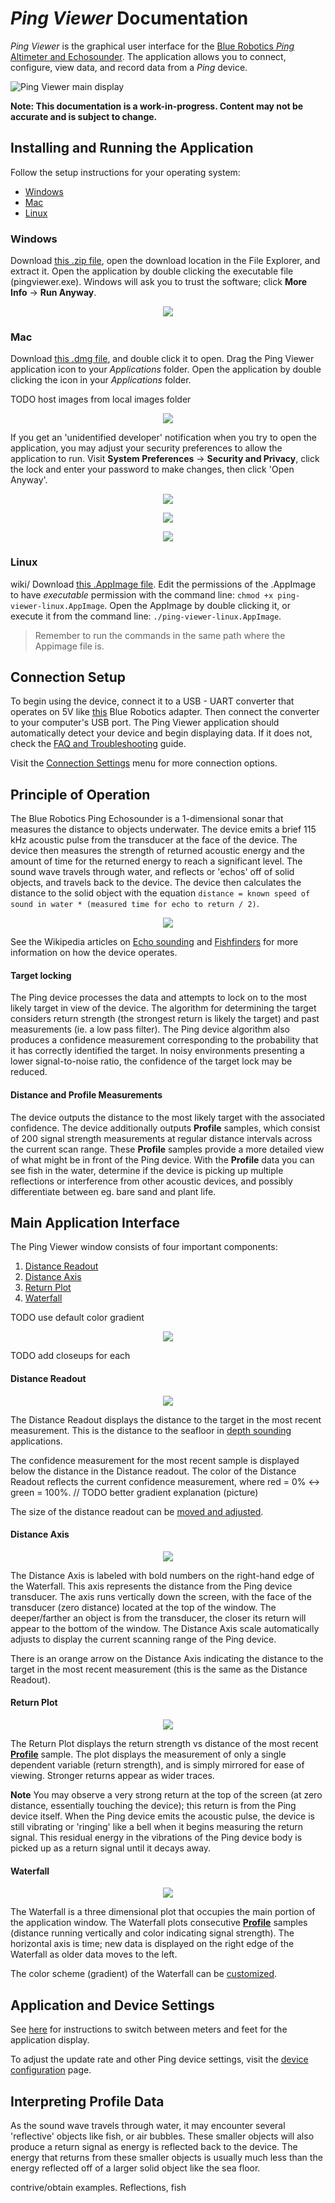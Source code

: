 *Ping Viewer* Documentation
===========================

*Ping Viewer* is the graphical user interface for the [Blue Robotics *Ping* Altimeter and Echosounder](https://www.bluerobotics.com/store/sensors-sonars-cameras/sonar/ping-sonar-r2-rp/). The application allows you to connect, configure, view data, and record data from a *Ping* device.

![Ping Viewer main display](https://www.bluerobotics.com/wp-content/uploads/2019/01/ping-viewer-1.jpg)

**Note: This documentation is a work-in-progress. Content may not be accurate and is subject to change.**

## Installing and Running the Application

Follow the setup instructions for your operating system:
- [Windows](https://github.com/bluerobotics/ping-viewer/wiki#windows)
- [Mac](https://github.com/bluerobotics/ping-viewer/wiki#mac)
- [Linux](https://github.com/bluerobotics/ping-viewer/wiki#linux)

### Windows

Download [this .zip file](https://github.com/bluerobotics/ping-viewer/releases/download/stable/pingviewer_release.zip), open the download location in the File Explorer, and extract it. Open the application by double clicking the executable file (pingviewer.exe). Windows will ask you to trust the software; click **More Info** → **Run Anyway**.

<p align="center">
  <img src="http://i.imgur.com/VKViZSgg.png">
</p>

### Mac

Download [this .dmg file](https://github.com/bluerobotics/ping-viewer/releases/download/stable/pingviewer-release.dmg), and double click it to open. Drag the Ping Viewer application icon to your *Applications* folder. Open the application by double clicking the icon in your *Applications* folder.

TODO host images from local images folder

<p align="center">
  <img src="http://i.imgur.com/a4wM4Rfg.jpg">
</p>

If you get an 'unidentified developer' notification when you try to open the application, you may adjust your security preferences to allow the application to run. Visit **System Preferences** -> **Security and Privacy**, click the lock and enter your password to make changes, then click 'Open Anyway'.

<p align="center">
  <img src="images/install/mac-unidentified-developer.png">
</p>

<p align="center">
  <img src="images/install/mac-system-preferences-annotated.png">
</p>

<p align="center">
  <img src="images/install/mac-security-and-privacy-annotated.png">
</p>

### Linux
wiki/
Download [this .AppImage file](https://github.com/bluerobotics/ping-viewer/releases/download/stable/pingviewer-x86_64.AppImage). Edit the permissions of the .AppImage to have _executable_ permission with the command line: `chmod +x ping-viewer-linux.AppImage`. Open the AppImage by double clicking it, or execute it from the command line: `./ping-viewer-linux.AppImage`.

> Remember to run the commands in the same path where the Appimage file is.

## Connection Setup

To begin using the device, connect it to a USB - UART converter that operates on 5V like [this](https://www.bluerobotics.com/store/comm-control-power/tether-interface/bluart-r1-rp/) Blue Robotics adapter. Then connect the converter to your computer's USB port. The Ping Viewer application should automatically detect your device and begin displaying data. If it does not, check the [FAQ and Troubleshooting](faq-and-troubleshooting) guide.

Visit the [Connection Settings](connection-settings) menu for more connection options.

## Principle of Operation

The Blue Robotics Ping Echosounder is a 1-dimensional sonar that measures the distance to objects underwater. The device emits a brief 115 kHz acoustic pulse from the transducer at the face of the device. The device then measures the strength of returned acoustic energy and the amount of time for the returned energy to reach a significant level. The sound wave travels through water, and reflects or 'echos' off of solid objects, and travels back to the device. The device then calculates the distance to the solid object with the equation `distance = known speed of sound in water * (measured time for echo to return / 2)`.

<p align="center">
    <img src="images/echo.png">
</p>

See the Wikipedia articles on [Echo sounding](https://en.wikipedia.org/wiki/Echo_sounding) and [Fishfinders](https://en.wikipedia.org/wiki/Fishfinder) for more information on how the device operates.

#### Target locking

The Ping device processes the data and attempts to lock on to the most likely target in view of the device. The algorithm for determining the target considers return strength (the strongest return is likely the target) and past measurements (ie. a low pass filter). The Ping device algorithm also produces a confidence measurement corresponding to the probability that it has correctly identified the target. In noisy environments presenting a lower signal-to-noise ratio, the confidence of the target lock may be reduced.

#### Distance and Profile Measurements

The device outputs the distance to the most likely target with the associated confidence. The device additionally outputs **Profile** samples, which consist of 200 signal strength measurements at regular distance intervals across the current scan range. These **Profile** samples provide a more detailed view of what might be in front of the Ping device. With the **Profile** data you can see fish in the water, determine if the device is picking up multiple reflections or interference from other acoustic devices, and possibly differentiate between eg. bare sand and plant life.

## Main Application Interface

The Ping Viewer window consists of four important components:
1. [Distance Readout](#distance-readout)
2. [Distance Axis](#distance-axis)
3. [Return Plot](#return-plot)
4. [Waterfall](#waterfall)

TODO use default color gradient

<p align="center">
    <img src="images/viewer/annotated/interface-annotated.png">
</p>

TODO add closeups for each

#### Distance Readout

<p align="center">
    <img src="images/viewer/distance-readout-closeup.png">
</p>

The Distance Readout displays the distance to the target in the most recent measurement. This is the distance to the seafloor in [depth sounding](https://en.wikipedia.org/wiki/Depth_sounding) applications.

The confidence measurement for the most recent sample is displayed below the distance in the Distance readout. The color of the Distance Readout reflects the current confidence measurement, where red = 0% <-> green = 100%. // TODO better gradient explanation (picture)

The size of the distance readout can be [moved and adjusted](hotkeys-and-shortcuts#mouse-shortcuts).

#### Distance Axis

<p align="center">
    <img src="images/viewer/distance-axis-closeup.png">
</p>

The Distance Axis is labeled with bold numbers on the right-hand edge of the Waterfall. This axis represents the distance from the Ping device transducer. The axis runs vertically down the screen, with the face of the transducer (zero distance) located at the top of the window. The deeper/farther an object is from the transducer, the closer its return will appear to the bottom of the window. The Distance Axis scale automatically adjusts to display the current scanning range of the Ping device.

There is an orange arrow on the Distance Axis indicating the distance to the target in the most recent measurement (this is the same as the Distance Readout).

#### Return Plot

<p align="center">
    <img src="images/viewer/return-plot-closeup.png">
</p>

The Return Plot displays the return strength vs distance of the most recent [**Profile**](#distance-and-profile-measurements) sample. The plot displays the measurement of only a single dependent variable (return strength), and is simply mirrored for ease of viewing. Stronger returns appear as wider traces.

**Note** You may observe a very strong return at the top of the screen (at zero distance, essentially touching the device); this return is from the Ping device itself. When the Ping device emits the acoustic pulse, the device is still vibrating or 'ringing' like a bell when it begins measuring the return signal. This residual energy in the vibrations of the Ping device body is picked up as a return signal until it decays away.

#### Waterfall

<p align="center">
    <img src="images/viewer/waterfall-closeup.png">
</p>

The Waterfall is a three dimensional plot that occupies the main portion of the application window. The Waterfall plots consecutive [**Profile**](#distance-and-profile-measurements) samples (distance running vertically and color indicating signal strength). The horizontal axis is time; new data is displayed on the right edge of the Waterfall as older data moves to the left.

The color scheme (gradient) of the Waterfall can be [customized](display-settings).

## Application and Device Settings

See [here](display-settings) for instructions to switch between meters and feet for the application display.

To adjust the update rate and other Ping device settings, visit the [device configuration](device-configuration) page.

## Interpreting Profile Data

As the sound wave travels through water, it may encounter several 'reflective' objects like fish, or air bubbles. These smaller objects will also produce a return signal as energy is reflected back to the device. The energy that returns from these smaller objects is usually much less than the energy reflected off of a larger solid object like the sea floor.

contrive/obtain examples. Reflections, fish

